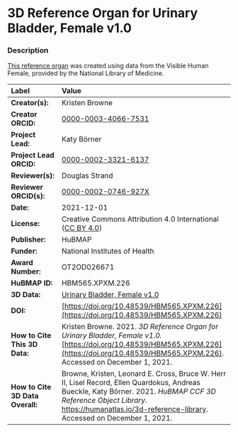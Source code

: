 # 3D Reference Organ for Urinary Bladder, Female v1.0

### Description
[This reference organ](https://humanatlas.io/3d-reference-library) was created using data from the Visible Human Female, provided by the National Library of Medicine.

| Label | Value |
| :------------- |:-------------|
| **Creator(s):** | Kristen Browne |
| **Creator ORCID:** | [0000-0003-4066-7531](https://orcid.org/0000-0003-4066-7531) |
| **Project Lead:** | Katy B&ouml;rner |
| **Project Lead ORCID:** | [0000-0002-3321-6137](https://orcid.org/0000-0002-3321-6137) |
| **Reviewer(s):** | Douglas Strand | 
| **Reviewer ORCID(s):** |[0000-0002-0746-927X](https://doi.org/10.5072/0000-0002-0746-927X) |
| **Date:** | 2021-12-01 |
| **License:** | Creative Commons Attribution 4.0 International ([CC BY 4.0](https://creativecommons.org/licenses/by/4.0/)) |
| **Publisher:** | HuBMAP |
| **Funder:** | National Institutes of Health |
| **Award Number:** | OT2OD026671 |
| **HuBMAP ID:** | HBM565.XPXM.226 |
| **3D Data:** | [Urinary Bladder, Female v1.0](https://cdn.humanatlas.io/hra-releases/v1.1/models/VH_F_Urinary_Bladder.glb) |
| **DOI:** | [https://doi.org/10.48539/HBM565.XPXM.226](https://doi.org/10.48539/HBM565.XPXM.226) |
| **How to Cite This 3D Data:** | Kristen Browne. 2021. *3D Reference Organ for Urinary Bladder, Female v1.0.* [https://doi.org/10.48539/HBM565.XPXM.226](https://doi.org/10.48539/HBM565.XPXM.226). Accessed on December 1, 2021. |
| **How to Cite 3D Data Overall:** | Browne, Kristen, Leonard E. Cross, Bruce W. Herr II, Lisel Record, Ellen Quardokus, Andreas Bueckle, Katy B&ouml;rner. 2021. *HuBMAP CCF 3D Reference Object Library*. https://humanatlas.io/3d-reference-library. Accessed on December 1, 2021. |

